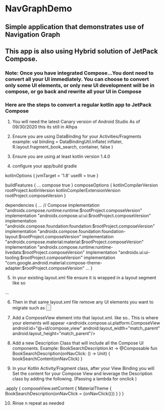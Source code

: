 # NavGraphDemo

## Simple application that demonstrates use of Navigation Graph

## This app is also using Hybrid solution of JetPack Compose. 
### Note: Once you have integrated Compose...You dont need to convert all your UI immediately.  You can choose to convert only some UI elements, or only new UI development will be in compose, or go back and rewrite all your UI in Compose

### Here are the steps to convert a regular kotlin app to JetPack Compose

1. You will need the latest Canary version of Android Studio As of 09/30/2020 this its still in Alhpa

2. Ensure you are using DataBinding for your Activities/Fragments
example: 
    val binding = DataBindingUtil.inflate<FragmentBookSearchBinding>(
        inflater, R.layout.fragment_book_search, container, false
    )

3. Ensure you are using at least kotlin version 1.4.0 

4. configure your app/build gradle

kotlinOptions {
    jvmTarget = '1.8'
    useIR = true
}

buildFeatures {
    ...
    compose true
}
composeOptions {
    kotlinCompilerVersion rootProject.kotlinVersion
    kotlinCompilerExtensionVersion rootProject.composeVersion
}

dependencies {
    ...
    // Compose
    implementation "androidx.compose.runtime:runtime:$rootProject.composeVersion"
    implementation "androidx.compose.ui:ui:$rootProject.composeVersion"
    implementation "androidx.compose.foundation:foundation:$rootProject.composeVersion"
    implementation "androidx.compose.foundation:foundation-layout:$rootProject.composeVersion"
    implementation "androidx.compose.material:material:$rootProject.composeVersion"
    implementation "androidx.compose.runtime:runtime-livedata:$rootProject.composeVersion"
    implementation "androidx.ui:ui-tooling:$rootProject.composeVersion"
    implementation "com.google.android.material:compose-theme-adapter:$rootProject.composeVersion"
    ...
}


5. In your existing layout.xml file ensure it is wrapped in a layout segment like so
<layout xmlns:android="http://schemas.android.com/apk/res/android">
...
</layout>

6. Then in that same layout.xml file remove any UI elements you want to migrate such as 
<Button
    android:id="@+id/detailsButton"
    android:layout_width="match_parent"
    android:layout_height="wrap_content"
    android:text="@string/book_details"
/>


7. Add a ComposeView element into that layout.xml. like so.. This is where your elements will appear
<androidx.compose.ui.platform.ComposeView
    android:id="@+id/compose_view"
    android:layout_width="match_parent"
    android:layout_height="match_parent"/>

8. Add a new Description Class that will include all the Compose UI components.
Example:
BookSearchDescription.kt ->
@Composable
fun BookSearchDescription(onNavClick: () -> Unit) {
    bookSearchContent(onNavClick)
}

9. In your Kotlin Activity/Fragment class, after your View Binding you will Set the content for your Compose View and leverage the Description class by adding the following. (Passing a lambda for onclick )

.apply {
    composeView.setContent {
        MaterialTheme {
            BookSearchDescription(onNavClick = {onNavClick()})
        }
    }
}

10.  Rinse n repeat as needed
